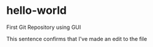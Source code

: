 # hello-world
First Git Repository using GUI


This sentence confirms that I've made an edit to the file 
